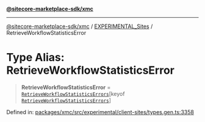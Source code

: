 [**@sitecore-marketplace-sdk/xmc**](../../../../README.md)

***

[@sitecore-marketplace-sdk/xmc](../../../../README.md) / [EXPERIMENTAL\_Sites](../README.md) / RetrieveWorkflowStatisticsError

# Type Alias: RetrieveWorkflowStatisticsError

> **RetrieveWorkflowStatisticsError** = [`RetrieveWorkflowStatisticsErrors`](RetrieveWorkflowStatisticsErrors.md)\[keyof [`RetrieveWorkflowStatisticsErrors`](RetrieveWorkflowStatisticsErrors.md)\]

Defined in: [packages/xmc/src/experimental/client-sites/types.gen.ts:3358](https://github.com/Sitecore/marketplace-sdk/blob/main/packages/xmc/src/experimental/client-sites/types.gen.ts#L3358)
